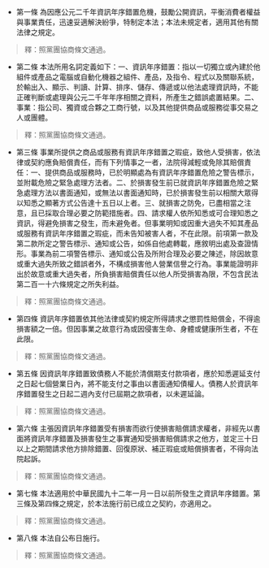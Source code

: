 * 第一條 為因應公元二千年資訊年序錯置危機，鼓勵公開資訊，平衡消費者權益與事業責任，迅速妥適解決紛爭，特制定本法；本法未規定者，適用其他有關法律之規定。

> 釋：照黨團協商條文通過。

* 第二條 本法所用名詞定義如下：一、資訊年序錯置：指以一切獨立或內建於他組件或產品之電腦或自動化機器之組件、產品，及指令、程式以及關聯系統，於輸出入、顯示、判讀、計算、排序、儲存、傳遞或以他法處理資訊時，不能正確判斷或處理與公元二千年年序相關之資料，所產生之錯誤處置結果。二、事業：指公司、獨資或合夥之工商行號，以及其他提供商品或服務從事交易之人或團體。

> 釋：照黨團協商條文通過。

* 第三條 事業所提供之商品或服務有資訊年序錯置之瑕疵，致他人受損害，依法律或契約應負賠償責任，而有下列情事之一者，法院得減輕或免除其賠償責任：一、提供商品或服務時，已於明顯處為有資訊年序錯置危險之警告標示，並附載危險之緊急處理方法者。二、於損害發生前已就資訊年序錯置危險之緊急處理方法以書面通知，或無法以書面通知時，已於損害發生前以相關大眾得以知悉之顯著方式公告達十五日以上者。三、就損害之防免，已盡相當之注意，且已採取合理必要之防範措施者。四、請求權人依所知悉或可合理知悉之資訊，得避免損害之發生，而未避免者。但事業明知或因重大過失不知其產品或服務有資訊年序錯置之瑕疵，而未告知被害人者，不在此限。前項第一款及第二款所定之警告標示、通知或公告，如係自他處轉載，應敘明出處及查證情形。事業為前二項警告標示、通知或公告及所附合理及必要之陳述，除因故意或重大過失所致之錯誤者外，不構成損害他人營業信譽之行為。事業能證明非出於故意或重大過失者，所負損害賠償責任以他人所受損害為限，不包含民法第二百一十六條規定之所失利益。

> 釋：照黨團協商條文通過。

* 第四條 資訊年序錯置依其他法律或契約規定所得請求之懲罰性賠償金，不得逾損害額之一倍。但因事業之故意行為或因侵害生命、身體或健康所生者，不在此限。

> 釋：照黨團協商條文通過。

* 第五條 因資訊年序錯置致債務人不能於清償期支付款項者，應於知悉遲延支付之日起七個營業日內，將不能支付之事由以書面通知債權人。債務人於資訊年序錯置發生之日起二週內支付已屆期之款項者，以未遲延論。

> 釋：照黨團協商條文通過。

* 第六條 主張因資訊年序錯置受有損害而欲行使損害賠償請求權者，非經先以書面將資訊年序錯置及損害發生之事實通知受損害賠償請求之他方，並定三十日以上之期間請求他方排除錯置、回復原狀、補正瑕疵或賠償損害者，不得向法院起訴。

> 釋：照黨團協商條文通過。

* 第七條 本法適用於中華民國九十二年一月一日以前所發生之資訊年序錯置。第三條及第四條之規定，於本法施行前已成立之契約，亦適用之。

> 釋：照黨團協商條文通過。

* 第八條 本法自公布日施行。

> 釋：照黨團協商條文通過。

